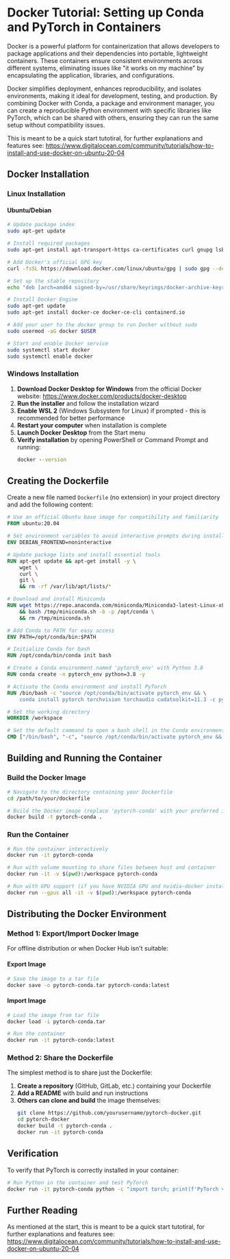 # Docker Tutorial: Setting up Conda and PyTorch in Containers

Docker is a powerful platform for containerization that allows developers to package applications and their dependencies into portable, lightweight containers. These containers ensure consistent environments across different systems, eliminating issues like "it works on my machine" by encapsulating the application, libraries, and configurations.

Docker simplifies deployment, enhances reproducibility, and isolates environments, making it ideal for development, testing, and production. By combining Docker with Conda, a package and environment manager, you can create a reproducible Python environment with specific libraries like PyTorch, which can be shared with others, ensuring they can run the same setup without compatibility issues.

This is meant to be a quick start tutotiral, for further explanations and features see:
https://www.digitalocean.com/community/tutorials/how-to-install-and-use-docker-on-ubuntu-20-04

## Docker Installation

### Linux Installation

#### Ubuntu/Debian
```bash
# Update package index
sudo apt-get update

# Install required packages
sudo apt-get install apt-transport-https ca-certificates curl gnupg lsb-release

# Add Docker's official GPG key
curl -fsSL https://download.docker.com/linux/ubuntu/gpg | sudo gpg --dearmor -o /usr/share/keyrings/docker-archive-keyring.gpg

# Set up the stable repository
echo "deb [arch=amd64 signed-by=/usr/share/keyrings/docker-archive-keyring.gpg] https://download.docker.com/linux/ubuntu $(lsb_release -cs) stable" | sudo tee /etc/apt/sources.list.d/docker.list > /dev/null

# Install Docker Engine
sudo apt-get update
sudo apt-get install docker-ce docker-ce-cli containerd.io

# Add your user to the docker group to run Docker without sudo
sudo usermod -aG docker $USER

# Start and enable Docker service
sudo systemctl start docker
sudo systemctl enable docker
```

### Windows Installation

1. **Download Docker Desktop for Windows** from the official Docker website: https://www.docker.com/products/docker-desktop
2. **Run the installer** and follow the installation wizard
3. **Enable WSL 2** (Windows Subsystem for Linux) if prompted - this is recommended for better performance
4. **Restart your computer** when installation is complete
5. **Launch Docker Desktop** from the Start menu
6. **Verify installation** by opening PowerShell or Command Prompt and running:
   ```cmd
   docker --version
   ```

## Creating the Dockerfile

Create a new file named `Dockerfile` (no extension) in your project directory and add the following content:

```dockerfile
# Use an official Ubuntu base image for compatibility and familiarity
FROM ubuntu:20.04

# Set environment variables to avoid interactive prompts during installation
ENV DEBIAN_FRONTEND=noninteractive

# Update package lists and install essential tools
RUN apt-get update && apt-get install -y \
    wget \
    curl \
    git \
    && rm -rf /var/lib/apt/lists/*

# Download and install Miniconda
RUN wget https://repo.anaconda.com/miniconda/Miniconda3-latest-Linux-x86_64.sh -O /tmp/miniconda.sh \
    && bash /tmp/miniconda.sh -b -p /opt/conda \
    && rm /tmp/miniconda.sh

# Add Conda to PATH for easy access
ENV PATH=/opt/conda/bin:$PATH

# Initialize Conda for bash
RUN /opt/conda/bin/conda init bash

# Create a Conda environment named 'pytorch_env' with Python 3.8
RUN conda create -n pytorch_env python=3.8 -y

# Activate the Conda environment and install PyTorch
RUN /bin/bash -c "source /opt/conda/bin/activate pytorch_env && \
    conda install pytorch torchvision torchaudio cudatoolkit=11.3 -c pytorch -y"

# Set the working directory
WORKDIR /workspace

# Set the default command to open a bash shell in the Conda environment
CMD ["/bin/bash", "-c", "source /opt/conda/bin/activate pytorch_env && bash"]
```

## Building and Running the Container

### Build the Docker Image
```bash
# Navigate to the directory containing your Dockerfile
cd /path/to/your/dockerfile

# Build the Docker image (replace 'pytorch-conda' with your preferred image name)
docker build -t pytorch-conda .
```

### Run the Container
```bash
# Run the container interactively
docker run -it pytorch-conda

# Run with volume mounting to share files between host and container
docker run -it -v $(pwd):/workspace pytorch-conda

# Run with GPU support (if you have NVIDIA GPU and nvidia-docker installed)
docker run --gpus all -it -v $(pwd):/workspace pytorch-conda
```

## Distributing the Docker Environment

### Method 1: Export/Import Docker Image

For offline distribution or when Docker Hub isn't suitable:

#### Export Image
```bash
# Save the image to a tar file
docker save -o pytorch-conda.tar pytorch-conda:latest
```

#### Import Image
```bash
# Load the image from tar file
docker load -i pytorch-conda.tar

# Run the container
docker run -it pytorch-conda:latest
```

### Method 2: Share the Dockerfile

The simplest method is to share just the Dockerfile:

1. **Create a repository** (GitHub, GitLab, etc.) containing your Dockerfile
2. **Add a README** with build and run instructions
3. **Others can clone and build** the image themselves:
   ```bash
   git clone https://github.com/yourusername/pytorch-docker.git
   cd pytorch-docker
   docker build -t pytorch-conda .
   docker run -it pytorch-conda
   ```


## Verification

To verify that PyTorch is correctly installed in your container:

```bash
# Run Python in the container and test PyTorch
docker run -it pytorch-conda python -c "import torch; print(f'PyTorch version: {torch.__version__}'); print(f'CUDA available: {torch.cuda.is_available()}')"
```

## Further Reading

As mentioned at the start, this is meant to be a quick start tutotiral, for further explanations and features see:
https://www.digitalocean.com/community/tutorials/how-to-install-and-use-docker-on-ubuntu-20-04

